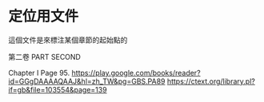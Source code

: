 # 定位用文件


這個文件是來標注某個章節的起始點的


第二卷 PART SECOND

Chapter I
Page 95. https://play.google.com/books/reader?id=GGgDAAAAQAAJ&hl=zh_TW&pg=GBS.PA89
https://ctext.org/library.pl?if=gb&file=103554&page=139
